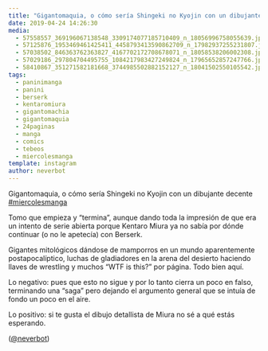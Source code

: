 ```yaml
---
title: "Gigantomaquia, o cómo sería Shingeki no Kyojin con un dibujante decente #miercolesmanga"
date: 2019-04-24 14:26:30
media: 
  - 57558557_369196067138548_3309174077185710409_n_18056996758055639.jpg
  - 57125876_1953469461425411_4458793413590862709_n_17982937255231807.jpg
  - 57038502_846363762363827_4167702172708678071_n_18058538206002308.jpg
  - 57029186_297804704495755_1084217983427249824_n_17965652857247766.jpg
  - 58410867_351271582181668_3744985502882152127_n_18041502550105542.jpg
tags: 
  - paninimanga
  - panini
  - berserk
  - kentaromiura
  - gigantomachia
  - gigantomaquia
  - 24paginas
  - manga
  - comics
  - tebeos
  - miercolesmanga
template: instagram
author: neverbot
---
```


Gigantomaquia, o cómo sería Shingeki no Kyojin con un dibujante decente [#miercolesmanga](/tags/miercolesmanga)

Tomo que empieza y “termina”, aunque dando toda la impresión de que era un intento de serie abierta porque Kentaro Miura ya no sabía por dónde continuar (o no le apetecía) con Berserk.

Gigantes mitológicos dándose de mamporros en un mundo aparentemente postapocalíptico, luchas de gladiadores en la arena del desierto haciendo llaves de wrestling y muchos “WTF is this?” por página. Todo bien aquí.

Lo negativo: pues que esto no sigue y por lo tanto cierra un poco en falso, terminando una “saga” pero dejando el argumento general que se intuía de fondo un poco en el aire.

Lo positivo: si te gusta el dibujo detallista de Miura no sé a qué estás esperando.

([@neverbot](https://instagram.com/neverbot))
